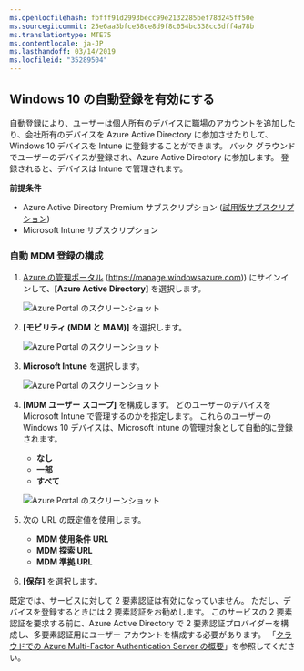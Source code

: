 ```yaml
---
ms.openlocfilehash: fbfff91d2993becc99e2132285bef78d245ff50e
ms.sourcegitcommit: 25e6aa3bfce58ce8d9f8c054bc338cc3dff4a78b
ms.translationtype: MTE75
ms.contentlocale: ja-JP
ms.lasthandoff: 03/14/2019
ms.locfileid: "35289504"
---
```

## <a name="enable-windows-10-automatic-enrollment"></a>Windows 10 の自動登録を有効にする

自動登録により、ユーザーは個人所有のデバイスに職場のアカウントを追加したり、会社所有のデバイスを Azure Active Directory に参加させたりして、Windows 10 デバイスを Intune に登録することができます。 バック グラウンドでユーザーのデバイスが登録され、Azure Active Directory に参加します。 登録されると、デバイスは Intune で管理されます。

**前提条件**
- Azure Active Directory Premium サブスクリプション ([試用版サブスクリプション](http://go.microsoft.com/fwlink/?LinkID=816845))
- Microsoft Intune サブスクリプション


### <a name="configure-automatic-mdm-enrollment"></a>自動 MDM 登録の構成

1. [Azure の管理ポータル](https://portal.azure.com) (https://manage.windowsazure.com)) にサインインして、**[Azure Active Directory]** を選択します。

   ![Azure Portal のスクリーンショット](../media/auto-enroll-azure-main.png)

2. **[モビリティ (MDM と MAM)]** を選択します。

   ![Azure Portal のスクリーンショット](../media/auto-enroll-mdm.png)

3. **Microsoft Intune** を選択します。

   ![Azure Portal のスクリーンショット](../media/auto-enroll-intune.png)

4. **[MDM ユーザー スコープ]** を構成します。 どのユーザーのデバイスを Microsoft Intune で管理するのかを指定します。 これらのユーザーの Windows 10 デバイスは、Microsoft Intune の管理対象として自動的に登録されます。

   - **なし**
   - **一部**
   - **すべて**

   ![Azure Portal のスクリーンショット](../media/auto-enroll-scope.png)

5. 次の URL の既定値を使用します。
   - **MDM 使用条件 URL**
   - **MDM 探索 URL**
   - **MDM 準拠 URL**

6. **[保存]** を選択します。

既定では、サービスに対して 2 要素認証は有効になっていません。 ただし、デバイスを登録するときには 2 要素認証をお勧めします。 このサービスの 2 要素認証を要求する前に、Azure Active Directory で 2 要素認証プロバイダーを構成し、多要素認証用にユーザー アカウントを構成する必要があります。 「[クラウドでの Azure Multi-Factor Authentication Server の概要](https://docs.microsoft.com/azure/multi-factor-authentication/multi-factor-authentication-get-started-cloud)」を参照してください。
